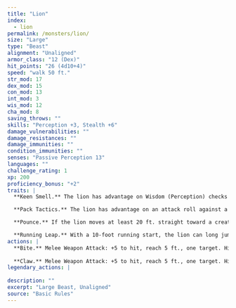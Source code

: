 ```yaml
---
title: "Lion"
index:
  - lion
permalink: /monsters/lion/
size: "Large"
type: "Beast"
alignment: "Unaligned"
armor_class: "12 (Dex)"
hit_points: "26 (4d10+4)"
speed: "walk 50 ft."
str_mod: 17
dex_mod: 15
con_mod: 13
int_mod: 3
wis_mod: 12
cha_mod: 8
saving_throws: ""
skills: "Perception +3, Stealth +6"
damage_vulnerabilities: ""
damage_resistances: ""
damage_immunities: ""
condition_immunities: ""
senses: "Passive Perception 13"
languages: ""
challenge_rating: 1
xp: 200
proficiency_bonus: "+2"
traits: |
  **Keen Smell.** The lion has advantage on Wisdom (Perception) checks that rely on smell.

  **Pack Tactics.** The lion has advantage on an attack roll against a creature if at least one of the lion's allies is within 5 ft. of the creature and the ally isn't incapacitated.

  **Pounce.** If the lion moves at least 20 ft. straight toward a creature and then hits it with a claw attack on the same turn, that target must succeed on a DC 13 Strength saving throw or be knocked prone. If the target is prone, the lion can make one bite attack against it as a bonus action.

  **Running Leap.** With a 10-foot running start, the lion can long jump up to 25 ft..
actions: |
  **Bite.** Melee Weapon Attack: +5 to hit, reach 5 ft., one target. Hit: 7 (1d8 + 3) piercing damage.
  
  **Claw.** Melee Weapon Attack: +5 to hit, reach 5 ft., one target. Hit: 6 (1d6 + 3) slashing damage.  
legendary_actions: |
  
description: ""
excerpt: "Large Beast, Unaligned"
source: "Basic Rules"
---
```

